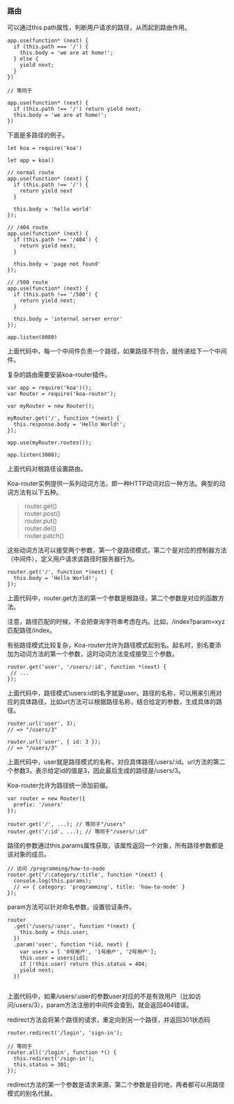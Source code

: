 ### 路由

可以通过this.path属性，判断用户请求的路径，从而起到路由作用。
```
app.use(function* (next) {
  if (this.path === '/') {
    this.body = 'we are at home!';
  } else {
    yield next;
  }
})

// 等同于

app.use(function* (next) {
  if (this.path !== '/') return yield next;
  this.body = 'we are at home!';
})

```
下面是多路径的例子。

```
let koa = require('koa')

let app = koa()

// normal route
app.use(function* (next) {
  if (this.path !== '/') {
    return yield next
  }

  this.body = 'hello world'
});

// /404 route
app.use(function* (next) {
  if (this.path !== '/404') {
    return yield next;
  }

  this.body = 'page not found'
});

// /500 route
app.use(function* (next) {
  if (this.path !== '/500') {
    return yield next;
  }

  this.body = 'internal server error'
});

app.listen(8080)
```
上面代码中，每一个中间件负责一个路径，如果路径不符合，就传递给下一个中间件。

复杂的路由需要安装koa-router插件。

```
var app = require('koa')();
var Router = require('koa-router');

var myRouter = new Router();

myRouter.get('/', function *(next) {
  this.response.body = 'Hello World!';
});

app.use(myRouter.routes());

app.listen(3000);

```
上面代码对根路径设置路由。

Koa-router实例提供一系列动词方法，即一种HTTP动词对应一种方法。典型的动词方法有以下五种。

> router.get()  
> router.post()  
> router.put()  
> router.del()  
> router.patch()  

这些动词方法可以接受两个参数，第一个是路径模式，第二个是对应的控制器方法（中间件），定义用户请求该路径时服务器行为。

```
router.get('/', function *(next) {
  this.body = 'Hello World!';
});
```
上面代码中，router.get方法的第一个参数是根路径，第二个参数是对应的函数方法。

注意，路径匹配的时候，不会把查询字符串考虑在内。比如，/index?param=xyz匹配路径/index。

有些路径模式比较复杂，Koa-router允许为路径模式起别名。起名时，别名要添加为动词方法的第一个参数，这时动词方法变成接受三个参数。

```
router.get('user', '/users/:id', function *(next) {
 // ...
});

```
上面代码中，路径模式\users\:id的名字就是user。路径的名称，可以用来引用对应的具体路径，比如url方法可以根据路径名称，结合给定的参数，生成具体的路径。

```
router.url('user', 3);
// => "/users/3"

router.url('user', { id: 3 });
// => "/users/3"

```

上面代码中，user就是路径模式的名称，对应具体路径/users/:id。url方法的第二个参数3，表示给定id的值是3，因此最后生成的路径是/users/3。

Koa-router允许为路径统一添加前缀。

```
var router = new Router({
  prefix: '/users'
});

router.get('/', ...); // 等同于"/users"
router.get('/:id', ...); // 等同于"/users/:id"
```
路径的参数通过this.params属性获取，该属性返回一个对象，所有路径参数都是该对象的成员。

```
// 访问 /programming/how-to-node
router.get('/:category/:title', function *(next) {
  console.log(this.params);
  // => { category: 'programming', title: 'how-to-node' }
});
```
param方法可以针对命名参数，设置验证条件。

```
router
  .get('/users/:user', function *(next) {
    this.body = this.user;
  })
  .param('user', function *(id, next) {
    var users = [ '0号用户', '1号用户', '2号用户'];
    this.user = users[id];
    if (!this.user) return this.status = 404;
    yield next;
  })
  
```
上面代码中，如果/users/:user的参数user对应的不是有效用户（比如访问/users/3），param方法注册的中间件会查到，就会返回404错误。

redirect方法会将某个路径的请求，重定向到另一个路径，并返回301状态码
```
router.redirect('/login', 'sign-in');

// 等同于
router.all('/login', function *() {
  this.redirect('/sign-in');
  this.status = 301;
});
```
redirect方法的第一个参数是请求来源，第二个参数是目的地，两者都可以用路径模式的别名代替。

